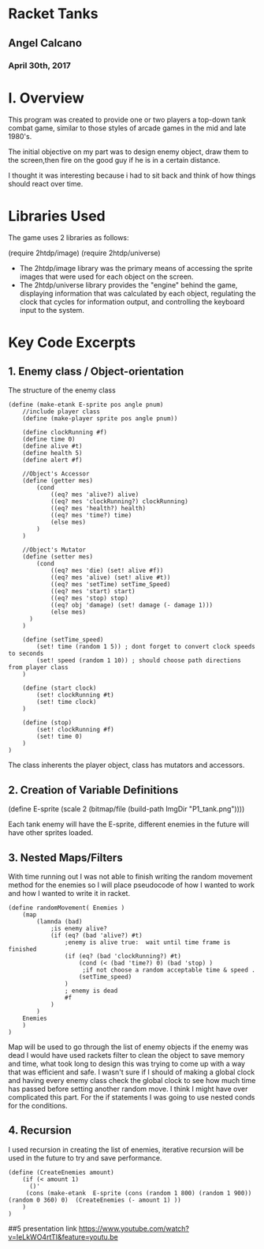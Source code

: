 # Racket Tanks

## Angel Calcano

### April 30th, 2017

# I. Overview

This program was created to provide one or two players a top-down tank combat game, similar to those styles of arcade games in the mid and late 1980's.

The initial objective on my part was to design enemy object, draw them to the screen,then fire on the good guy if he is in a certain distance.

I thought it was interesting because i had to sit back and think of how things should react over time. 
# Libraries Used

The game uses 2 libraries as follows:

(require 2htdp/image)
(require 2htdp/universe)

- The 2htdp/image library was the primary means of accessing the sprite images that were used for each object on the screen.
- The 2htdp/universe library provides the "engine" behind the game, displaying information that was calculated by each object, regulating the clock that cycles for information output, and controlling the keyboard input to the system.

# Key Code Excerpts

## 1. Enemy class / Object-orientation  

The structure of the enemy class
```racket
(define (make-etank E-sprite pos angle pnum)
	//include player class
	(define (make-player sprite pos angle pnum)) 

	(define clockRunning #f) 
	(define time 0)
	(define alive #t) 
	(define health 5)
	(define alert #f)
  
	//Object's Accessor 
	(define (getter mes) 
		(cond 
			((eq? mes 'alive?) alive)  
			((eq? mes 'clockRunning?) clockRunning)
			((eq? mes 'health?) health)  
			((eq? mes 'time?) time)	
			(else mes)
		)
	)
  
	//Object's Mutator
	(define (setter mes) 
		(cond 
			((eq? mes 'die) (set! alive #f))
			((eq? mes 'alive) (set! alive #t))
			((eq? mes 'setTime) setTime_Speed)
			((eq? mes 'start) start)
 			((eq? mes 'stop) stop)
			((eq? obj 'damage) (set! damage (- damage 1)))
			(else mes)
	  )
	)  
	
	(define (setTime_speed) 
		(set! time (random 1 5)) ; dont forget to convert clock speeds to seconds
		(set! speed (random 1 10)) ; should choose path directions from player class
	) 
	
	(define (start clock) 
		(set! clockRunning #t)
		(set! time clock) 
	)
 
	(define (stop) 
		(set! clockRunning #f)
		(set! time 0) 
	)   	
)
```
The class inherents the player object, class has mutators and accessors. 
## 2. Creation of Variable Definitions

(define E-sprite (scale 2 (bitmap/file (build-path ImgDir "P1_tank.png"))))

Each tank enemy will have the E-sprite, different enemies in the future will have other sprites loaded. 
## 3. Nested Maps/Filters

With time running out I was not able to finish writing the random movement method for the enemies so I will place pseudocode of how I wanted to work and how I wanted to write it in racket. 
```
(define randomMovement( Enemies )  
	(map  
		(lamnda (bad)
			;is enemy alive?
			(if (eq? (bad 'alive?) #t) 
				;enemy is alive true:  wait until time frame is finished
				(if (eq? (bad 'clockRunning?) #t) 
					(cond (< (bad 'time?) 0) (bad 'stop) ) 
					 ;if not choose a random acceptable time & speed .  
					(setTime_speed)
				)
				; enemy is dead
				#f
			) 
		)
	Enemies
	)
)
```
Map will be used to go through the list of enemy objects if the enemy was dead I would have used rackets filter to clean the object to save memory and time, what took long to design this was trying to come up with a way that was efficient and safe. I wasn't sure if I should of making a global clock and having every enemy class check the global clock to see how much time has passed before setting another random move. I think I might have over complicated this part. For the if statements I was going to use nested conds for the conditions. 

 


  ## 4.  Recursion
  
   I used recursion in creating the list of enemies, iterative recursion will be used in the future to try and save performance. 

 ```racket
 (define (CreateEnemies amount)  
	 (if (< amount 1)
	   ()' 
	  (cons (make-etank  E-sprite (cons (random 1 800) (random 1 900)) (random 0 360) 0)  (CreateEnemies (- amount 1) ))
	 )
)

```

 ##5 presentation link 
     https://www.youtube.com/watch?v=IeLkWO4rtTI&feature=youtu.be
